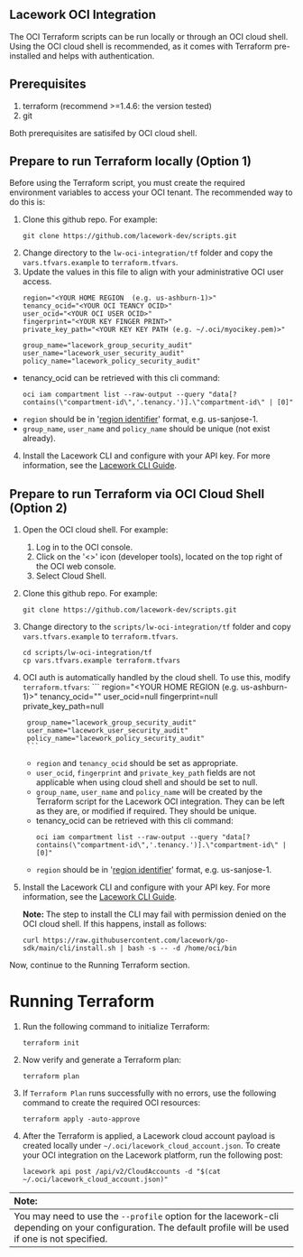 
## Lacework OCI Integration

The OCI Terraform scripts can be run locally or through an OCI cloud shell. Using the OCI cloud shell is recommended, as it comes with Terraform pre-installed and helps with authentication.

## Prerequisites

1. terraform (recommend >=1.4.6: the version tested)
2. git

Both prerequisites are satisifed by OCI cloud shell.

## Prepare to run Terraform locally (Option 1)

Before using the Terraform script, you must create the required environment variables to access your OCI tenant. The recommended way to do this is:

1. Clone this github repo. For example:
   ```
   git clone https://github.com/lacework-dev/scripts.git
   ```
2. Change directory to the `lw-oci-integration/tf` folder and copy the `vars.tfvars.example` to `terraform.tfvars`.
3. Update the values in this file to align with your administrative OCI user access.
    ```
    region="<YOUR HOME REGION  (e.g. us-ashburn-1)>"
    tenancy_ocid="<YOUR OCI TEANCY OCID>"
    user_ocid="<YOUR OCI USER OCID>"
    fingerprint="<YOUR KEY FINGER PRINT>"
    private_key_path="<YOUR KEY KEY PATH (e.g. ~/.oci/myocikey.pem)>"

    group_name="lacework_group_security_audit"
    user_name="lacework_user_security_audit"
    policy_name="lacework_policy_security_audit"
    ```

* tenancy_ocid can be retrieved with this cli command:
    ```
    oci iam compartment list --raw-output --query "data[?contains(\"compartment-id\",'.tenancy.')].\"compartment-id\" | [0]"
    ```
* `region` should be in '[region identifier](https://docs.oracle.com/en-us/iaas/Content/General/Concepts/regions.htm)' format, e.g. us-sanjose-1.
* `group_name`, `user_name` and `policy_name` should be unique (not exist already).

4. Install the Lacework CLI and configure with your API key. For more information, see the [Lacework CLI Guide](https://docs.lacework.net/cli/).

## Prepare to run Terraform via OCI Cloud Shell (Option 2)

1. Open the OCI cloud shell. For example:
   1. Log in to the OCI console.
   2. Click on the '<>' icon (developer tools), located on the top right of the OCI web console.
   3. Select Cloud Shell.
2. Clone this github repo. For example:
    ```
    git clone https://github.com/lacework-dev/scripts.git
    ```
3. Change directory to the `scripts/lw-oci-integration/tf` folder and copy `vars.tfvars.example` to `terraform.tfvars`.
    ```
    cd scripts/lw-oci-integration/tf
    cp vars.tfvars.example terraform.tfvars
    ```
4. OCI auth is automatically handled by the cloud shell. To use this, modify `terraform.tfvars`:
        ```
        region="<YOUR HOME REGION  (e.g. us-ashburn-1)>"
        tenancy_ocid="<YOUR OCI TEANCY OCID>"
        user_ocid=null
        fingerprint=null
        private_key_path=null

        group_name="lacework_group_security_audit"
        user_name="lacework_user_security_audit"
        policy_name="lacework_policy_security_audit"
        ```
   * `region` and `tenancy_ocid` should be set as appropriate.
   * `user_ocid`, `fingerprint` and `private_key_path` fields are not applicable when using cloud shell and should be set to null.
   * `group_name`, `user_name` and `policy_name` will be created by the Terraform script for the Lacework OCI integration. They can be left as they are, or modified if required. They should be unique.
   * tenancy_ocid can be retrieved with this cli command:
       ```
       oci iam compartment list --raw-output --query "data[?contains(\"compartment-id\",'.tenancy.')].\"compartment-id\" | [0]"
       ```
   * `region` should be in '[region identifier](https://docs.oracle.com/en-us/iaas/Content/General/Concepts/regions.htm)' format, e.g. us-sanjose-1.
   
5. Install the Lacework CLI and configure with your API key. For more information, see the [Lacework CLI Guide](https://docs.lacework.net/cli/).
     
   **Note:** The step to install the CLI may fail with permission denied on the OCI cloud shell. If this happens, install as follows:
      ```
      curl https://raw.githubusercontent.com/lacework/go-sdk/main/cli/install.sh | bash -s -- -d /home/oci/bin
      ```
 
Now, continue to the Running Terraform section.

# Running Terraform

1. Run the following command to initialize Terraform:
   ```
   terraform init
   ```

2. Now verify and generate a Terraform plan:
   ```
   terraform plan
   ```
3. If `Terraform Plan` runs successfully with no errors, use the following command to create the required OCI resources:
   ```
   terraform apply -auto-approve
   ```
4. After the Terraform is applied, a Lacework cloud account payload is created locally under `~/.oci/lacework_cloud_account.json`. To create your OCI integration on the Lacework platform, run the following post:
   ```
   lacework api post /api/v2/CloudAccounts -d "$(cat ~/.oci/lacework_cloud_account.json)"
   ```


| **Note:**          |
|:---------------------------|
| You may need to use the `--profile` option for the lacework-cli depending on your configuration. The default profile will be used if one is not specified.     |
